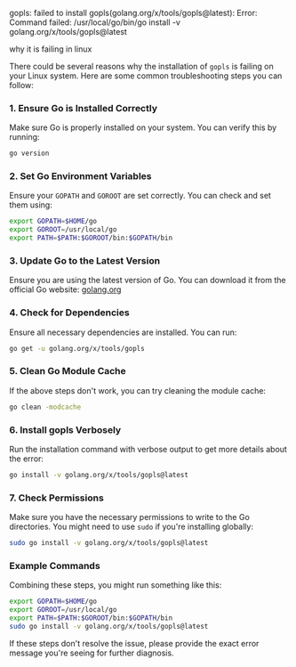 gopls: failed to install gopls(golang.org/x/tools/gopls@latest): Error: Command failed: /usr/local/go/bin/go install -v golang.org/x/tools/gopls@latest

why it is failing in linux



There could be several reasons why the installation of `gopls` is failing on your Linux system. Here are some common troubleshooting steps you can follow:

### 1. Ensure Go is Installed Correctly
Make sure Go is properly installed on your system. You can verify this by running:
```sh
go version
```

### 2. Set Go Environment Variables
Ensure your `GOPATH` and `GOROOT` are set correctly. You can check and set them using:
```sh
export GOPATH=$HOME/go
export GOROOT=/usr/local/go
export PATH=$PATH:$GOROOT/bin:$GOPATH/bin
```

### 3. Update Go to the Latest Version
Ensure you are using the latest version of Go. You can download it from the official Go website: [golang.org](https://golang.org/dl/)

### 4. Check for Dependencies
Ensure all necessary dependencies are installed. You can run:
```sh
go get -u golang.org/x/tools/gopls
```

### 5. Clean Go Module Cache
If the above steps don't work, you can try cleaning the module cache:
```sh
go clean -modcache
```

### 6. Install gopls Verbosely
Run the installation command with verbose output to get more details about the error:
```sh
go install -v golang.org/x/tools/gopls@latest
```

### 7. Check Permissions
Make sure you have the necessary permissions to write to the Go directories. You might need to use `sudo` if you're installing globally:
```sh
sudo go install -v golang.org/x/tools/gopls@latest
```

### Example Commands
Combining these steps, you might run something like this:
```sh
export GOPATH=$HOME/go
export GOROOT=/usr/local/go
export PATH=$PATH:$GOROOT/bin:$GOPATH/bin
sudo go install -v golang.org/x/tools/gopls@latest
```

If these steps don't resolve the issue, please provide the exact error message you're seeing for further diagnosis.